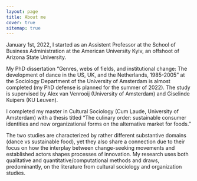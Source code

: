 ```yaml
---
layout: page
title: About me
cover: true
sitemap: true
---
```


<!-- ### Academically -->

January 1st, 2022, I started as an Assistent Professor at the School of Business Administration at the American University Kyiv, an offshoot of Arizona State University.

My PhD dissertation “Genres, webs of fields, and institutional change: The development of dance in the US, UK, and the Netherlands, 1985-2005” at the Sociology Department of the University of Amsterdam is almost completed (my PhD defense is planned for the summer of 2022). The study is supervised by Alex van Venrooij (University of Amsterdam) and Giselinde Kuipers (KU Leuven).

I completed my master in Cultural Sociology (Cum Laude, University of Amsterdam) with a thesis titled “The culinary order: sustainable consumer identities and new organizational forms on the alternative market for foods.”

The two studies are characterized by rather different substantive domains (dance vs sustainable food), yet they also share a connection due to their focus on how the interplay between change-seeking movements and established actors shapes processes of innovation. My research uses both qualitative and quantitative/computational methods  and draws, predominantly, on the literature from cultural sociology and organization studies.

<!-- ### Personally

_What am I watching?_
> [Netflix's Feel Good](https://www.rottentomatoes.com/tv/feel_good/s01) (gay, addiction, British, humor).

_What am I reading?_
> [Harry Potter and the Chamber of Secrets](https://harrypotter.fandom.com/wiki/Harry_Potter_and_the_Chamber_of_Secrets#Chapter_1:_The_Worst_Birthday) (the wizard who needs no explaining).

_What am I listening to?_
> [Nice white parents](https://www.nytimes.com/2020/07/23/podcasts/nice-white-parents-serial.html) (podcast, morality, ethnography, 10/10). -->
